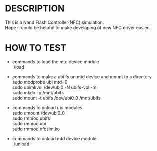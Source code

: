 DESCRIPTION
=======================
This is a Nand Flash Controller(NFC) simulation.   
Hope it could be helpful to make developing of new NFC driver easier.   



HOW TO TEST
=======================

* commands to load the mtd device module  
./load  

* commands to make a ubi fs on mtd device and mount to a directory  
sudo modprobe ubi mtd=0  
sudo ubimkvol /dev/ubi0 -N ubifs-vol -m  
sudo mkdir -p /mnt/ubifs  
sudo mount -t ubifs /dev/ubi0_0 /mnt/ubifs  

* commands to unload ubi modules  
sudo umount /dev/ubi0_0  
sudo rmmod ubifs  
sudo rmmod ubi  
sudo rmmod nfcsim.ko  

* commands to unload mtd device module  
./unload  

